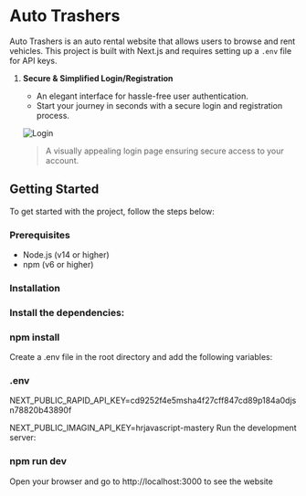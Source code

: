 # Auto Trashers

Auto Trashers is an auto rental website that allows users to browse and rent vehicles. This project is built with Next.js and requires setting up a `.env` file for API keys.

1. **Secure & Simplified Login/Registration**
   - An elegant interface for hassle-free user authentication.
   - Start your journey in seconds with a secure login and registration process.

   ![Login](/projectImages/login.png)
   > A visually appealing login page ensuring secure access to your account.

## Getting Started

To get started with the project, follow the steps below:

### Prerequisites

- Node.js (v14 or higher)
- npm (v6 or higher)

### Installation

### Install the dependencies:

### npm install
Create a .env file in the root directory and add the following variables:

### .env

NEXT_PUBLIC_RAPID_API_KEY=cd9252f4e5msha4f27cff847cd89p184a0djsn78820b43890f

NEXT_PUBLIC_IMAGIN_API_KEY=hrjavascript-mastery
Run the development server:

### npm run dev
Open your browser and go to http://localhost:3000 to see the website
